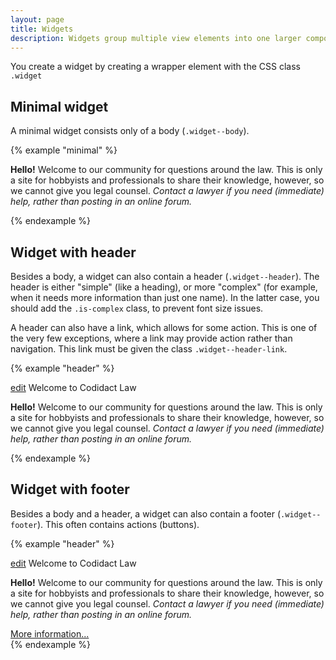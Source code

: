 ```yaml
---
layout: page
title: Widgets
description: Widgets group multiple view elements into one larger component. It's often called a "card" and also often used in sidebars.
---
```


You create a widget by creating a wrapper element with the CSS class `.widget`

## Minimal widget

A minimal widget consists only of a body (`.widget--body`).

{% example "minimal" %}
<div class="widget">
    <div class="widget--body">
        <p><strong>Hello!</strong> Welcome to our community for questions around the law. This is only a site for hobbyists and professionals to share their knowledge, however, so we cannot give you legal counsel. <em>Contact a lawyer if you need (immediate) help, rather than posting in an online forum.</em></p>
    </div>
</div>
{% endexample %}



## Widget with header

Besides a body, a widget can also contain a header (`.widget--header`). The header is either "simple" (like a heading), or more "complex" (for example, when it needs more information than just one name). In the latter case, you should add the `.is-complex` class, to prevent font size issues.

A header can also have a link, which allows for some action. This is one of the very few exceptions, where a link may provide action rather than navigation. This link must be given the class `.widget--header-link`.

{% example "header" %}
<div class="widget">
    <div class="widget--header">
        <a href="#" class="widget--header-link">edit</a>
        Welcome to Codidact Law
    </div>
    <div class="widget--body">
        <p><strong>Hello!</strong> Welcome to our community for questions around the law. This is only a site for hobbyists and professionals to share their knowledge, however, so we cannot give you legal counsel. <em>Contact a lawyer if you need (immediate) help, rather than posting in an online forum.</em></p>
    </div>
</div>
{% endexample %}


## Widget with footer

Besides a body and a header, a widget can also contain a footer (`.widget--footer`). This often contains actions (buttons).

{% example "header" %}
<div class="widget">
    <div class="widget--header">
        <a href="#" class="widget--header-link">edit</a>
        Welcome to Codidact Law
    </div>
    <div class="widget--body">
        <p><strong>Hello!</strong> Welcome to our community for questions around the law. This is only a site for hobbyists and professionals to share their knowledge, however, so we cannot give you legal counsel. <em>Contact a lawyer if you need (immediate) help, rather than posting in an online forum.</em></p>
    </div>
    <div class="widget--footer">
        <a href="#!" class="button is-filled">More information...</a>
    </div>
</div>
{% endexample %}